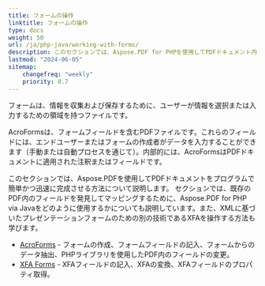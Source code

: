 ```yaml
---
title: フォームの操作
linktitle: フォームの操作
type: docs
weight: 50
url: /ja/php-java/working-with-forms/
description: このセクションでは、Aspose.PDF for PHPを使用してPDFドキュメント内のAcroFormsおよびXFAフォームを操作する方法について説明します。
lastmod: "2024-06-05"
sitemap:
    changefreq: "weekly"
    priority: 0.7
---
```


フォームは、情報を収集および保存するために、ユーザーが情報を選択または入力するための領域を持つファイルです。

AcroFormsは、フォームフィールドを含むPDFファイルです。これらのフィールドには、エンドユーザーまたはフォームの作成者がデータを入力することができます（手動または自動プロセスを通じて）。内部的には、AcroFormsはPDFドキュメントに適用された注釈またはフィールドです。

このセクションでは、Aspose.PDFを使用してPDFドキュメントをプログラムで簡単かつ迅速に完成させる方法について説明します。
 セクションでは、既存のPDF内のフィールドを発見してマッピングするために、Aspose.PDF for PHP via Javaをどのように使用するかについても説明しています。また、XMLに基づいたプレゼンテーションフォームのための別の技術であるXFAを操作する方法も学びます。

- [AcroForms](/pdf/ja/php-java/acroforms/) - フォームの作成、フォームフィールドの記入、フォームからのデータ抽出、PHPライブラリを使用したPDF内のフィールドの変更。
- [XFA Forms](/pdf/ja/php-java/xfa-forms/) - XFAフィールドの記入、XFAの変換、XFAフィールドのプロパティ取得。